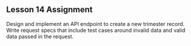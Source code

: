 ## Lesson 14 Assignment

Design and implement an API endpoint to create a new trimester record. Write request specs that include test cases around invalid data and valid data passed in the request.

